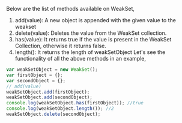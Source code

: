 
  Below are the list of methods available on WeakSet,
  1. add(value): A new object is appended with the given value to the weakset
  2. delete(value): Deletes the value from the WeakSet collection.
  3. has(value): It returns true if the value is present in the WeakSet Collection, otherwise it returns false.
  4. length(): It returns the length of weakSetObject
  Let's see the functionality of all the above methods in an example,

  ```javascript
  var weakSetObject = new WeakSet();
  var firstObject = {};
  var secondObject = {};
  // add(value)
  weakSetObject.add(firstObject);
  weakSetObject.add(secondObject);
  console.log(weakSetObject.has(firstObject)); //true
  console.log(weakSetObject.length()); //2
  weakSetObject.delete(secondObject);
  ```

